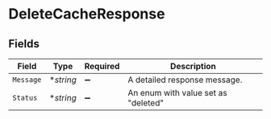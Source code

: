 # DeleteCacheResponse


## Fields

| Field                               | Type                                | Required                            | Description                         |
| ----------------------------------- | ----------------------------------- | ----------------------------------- | ----------------------------------- |
| `Message`                           | **string*                           | :heavy_minus_sign:                  | A detailed response message.        |
| `Status`                            | **string*                           | :heavy_minus_sign:                  | An enum with value set as "deleted" |